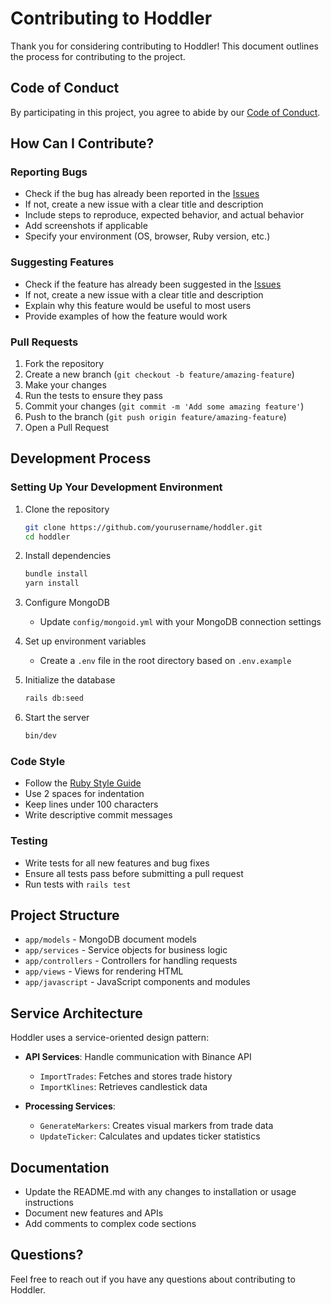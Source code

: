 # Contributing to Hoddler

Thank you for considering contributing to Hoddler! This document outlines the process for contributing to the project.

## Code of Conduct

By participating in this project, you agree to abide by our [Code of Conduct](CODE_OF_CONDUCT.md).

## How Can I Contribute?

### Reporting Bugs

- Check if the bug has already been reported in the [Issues](https://github.com/yourusername/hoddler/issues)
- If not, create a new issue with a clear title and description
- Include steps to reproduce, expected behavior, and actual behavior
- Add screenshots if applicable
- Specify your environment (OS, browser, Ruby version, etc.)

### Suggesting Features

- Check if the feature has already been suggested in the [Issues](https://github.com/yourusername/hoddler/issues)
- If not, create a new issue with a clear title and description
- Explain why this feature would be useful to most users
- Provide examples of how the feature would work

### Pull Requests

1. Fork the repository
2. Create a new branch (`git checkout -b feature/amazing-feature`)
3. Make your changes
4. Run the tests to ensure they pass
5. Commit your changes (`git commit -m 'Add some amazing feature'`)
6. Push to the branch (`git push origin feature/amazing-feature`)
7. Open a Pull Request

## Development Process

### Setting Up Your Development Environment

1. Clone the repository
   ```bash
   git clone https://github.com/yourusername/hoddler.git
   cd hoddler
   ```

2. Install dependencies
   ```bash
   bundle install
   yarn install
   ```

3. Configure MongoDB
   - Update `config/mongoid.yml` with your MongoDB connection settings

4. Set up environment variables
   - Create a `.env` file in the root directory based on `.env.example`

5. Initialize the database
   ```bash
   rails db:seed
   ```

6. Start the server
   ```bash
   bin/dev
   ```

### Code Style

- Follow the [Ruby Style Guide](https://github.com/rubocop/ruby-style-guide)
- Use 2 spaces for indentation
- Keep lines under 100 characters
- Write descriptive commit messages

### Testing

- Write tests for all new features and bug fixes
- Ensure all tests pass before submitting a pull request
- Run tests with `rails test`

## Project Structure

- `app/models` - MongoDB document models
- `app/services` - Service objects for business logic
- `app/controllers` - Controllers for handling requests
- `app/views` - Views for rendering HTML
- `app/javascript` - JavaScript components and modules

## Service Architecture

Hoddler uses a service-oriented design pattern:

- **API Services**: Handle communication with Binance API
  - `ImportTrades`: Fetches and stores trade history
  - `ImportKlines`: Retrieves candlestick data
  
- **Processing Services**:
  - `GenerateMarkers`: Creates visual markers from trade data
  - `UpdateTicker`: Calculates and updates ticker statistics

## Documentation

- Update the README.md with any changes to installation or usage instructions
- Document new features and APIs
- Add comments to complex code sections

## Questions?

Feel free to reach out if you have any questions about contributing to Hoddler.
